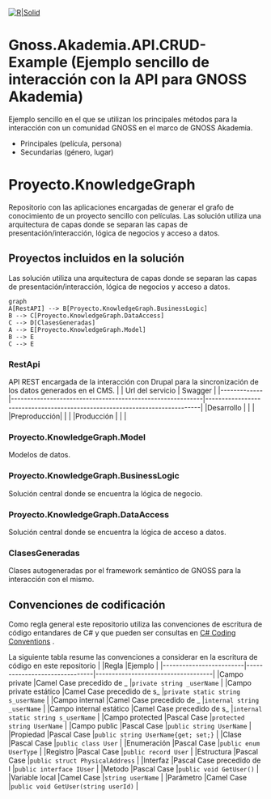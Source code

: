 [![R|Solid](https://media.licdn.com/dms/image/C4D0BAQHbbBx1kBvYAQ/company-logo_200_200/0/1612348174260?e=2147483647&v=beta&t=EH3rqdMG6Osst24SqsFofIofYWwkxwYhodqF6AVCe-U)](https://www.gnoss.com/)

# Gnoss.Akademia.API.CRUD-Example (Ejemplo sencillo de interacción con la API para GNOSS Akademia)

Ejemplo sencillo en el que se utilizan los principales métodos para la interacción con un comunidad GNOSS en el marco de GNOSS Akademia.

- Principales (película, persona)
- Secundarias (género, lugar)

# Proyecto.KnowledgeGraph

Repositorio con las aplicaciones encargadas de generar el grafo de conocimiento de un proyecto sencillo con películas. Las solución utiliza una arquitectura de capas donde se separan las capas de presentación/interacción, lógica de negocios y acceso a datos. 

## Proyectos incluidos en la solución

Las solución utiliza una arquitectura de capas donde se separan las capas de presentación/interacción, lógica de negocios y acceso a datos. 

```mermaid
graph
A[RestAPI] --> B[Proyecto.KnowledgeGraph.BusinessLogic]
B --> C[Proyecto.KnowledgeGraph.DataAccess]
C --> D[ClasesGeneradas]
A --> E[Proyecto.KnowledgeGraph.Model]
B --> E
C --> E
```

### RestApi
API REST encargada de la interacción con Drupal para la sincronización de los datos  generados en el CMS. 
|             | Url del servicio                                          | Swagger                                                                    |
|-------------|-----------------------------------------------------------|----------------------------------------------------------------------------|
|Desarrollo   |                                                           |                                                                            |
|Preproducción|                                                           |                                                                            |
|Producción   |                                                           |                                                                            |
### Proyecto.KnowledgeGraph.Model
Modelos de datos.
### Proyecto.KnowledgeGraph.BusinessLogic
Solución central donde se encuentra la lógica de negocio.
### Proyecto.KnowledgeGraph.DataAccess
Solución central donde se encuentra la lógica de acceso a datos.
### ClasesGeneradas
Clases autogeneradas por el framework semántico de GNOSS para la interacción con el mismo.

## Convenciones de codificación
Como regla general este repositorio utiliza las convenciones de escritura de código entandares de C# y que pueden ser consultas en [C# Coding Conventions](https://learn.microsoft.com/en-us/dotnet/csharp/fundamentals/coding-style/coding-conventions) . 

La siguiente tabla resume las convenciones a considerar en la escritura de código en este repositorio
|                         |Regla                          |Ejemplo                             |
|-------------------------|-------------------------------|------------------------------------|
|Campo private            |Camel Case precedido de _     |`private string _userName`           |
|Campo private estático   |Camel Case precedido de s_   |`private static string s_userName`   |
|Campo internal           |Camel Case precedido de _    |`internal string _userName`          |
|Campo internal estático  |Camel Case precedido de s_    |`internal static string s_userName`  |
|Campo protected          |Pascal Case                   |`protected string UserName`          |
|Campo public             |Pascal Case                   |`public string UserName`             |            
|Propiedad                |Pascal Case                   |`public string UserName{get; set;}`  |
|Clase                    |Pascal Case                   |`public class User`                  |
|Enumeración              |Pascal Case                   |`public enum UserType`               |
|Registro                 |Pascal Case                   |`public record User`                 |
|Estructura               |Pascal Case                   |`public struct PhysicalAddress`      |
|Interfaz                 |Pascal Case precedido de I    |`public interface IUser`             |
|Metodo                   |Pascal Case                   |`public void GetUser()`              |
|Variable local           |Camel Case                    |`string userName`                    |
|Parámetro                |Camel Case                    |`public void GetUser(string userId)` |
